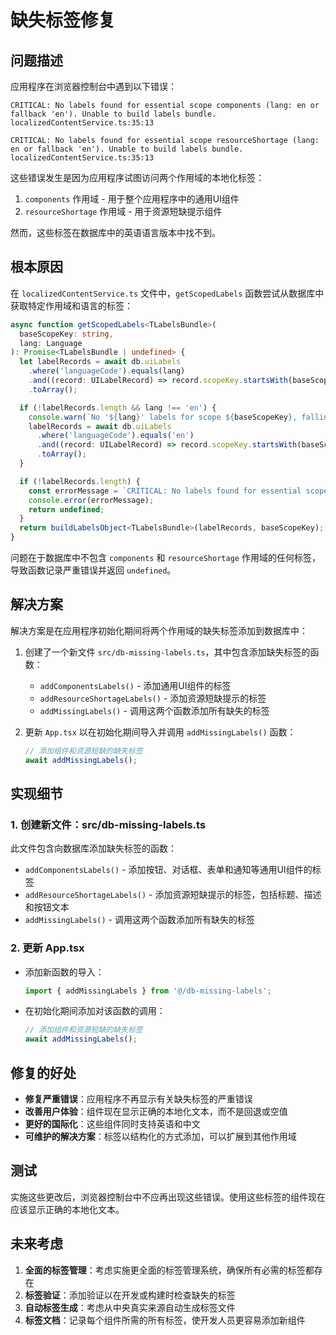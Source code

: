 # 缺失标签修复

## 问题描述

应用程序在浏览器控制台中遇到以下错误：

```
CRITICAL: No labels found for essential scope components (lang: en or fallback 'en'). Unable to build labels bundle. localizedContentService.ts:35:13

CRITICAL: No labels found for essential scope resourceShortage (lang: en or fallback 'en'). Unable to build labels bundle. localizedContentService.ts:35:13
```

这些错误发生是因为应用程序试图访问两个作用域的本地化标签：
1. `components` 作用域 - 用于整个应用程序中的通用UI组件
2. `resourceShortage` 作用域 - 用于资源短缺提示组件

然而，这些标签在数据库中的英语语言版本中找不到。

## 根本原因

在 `localizedContentService.ts` 文件中，`getScopedLabels` 函数尝试从数据库中获取特定作用域和语言的标签：

```typescript
async function getScopedLabels<TLabelsBundle>(
  baseScopeKey: string,
  lang: Language
): Promise<TLabelsBundle | undefined> {
  let labelRecords = await db.uiLabels
    .where('languageCode').equals(lang)
    .and((record: UILabelRecord) => record.scopeKey.startsWith(baseScopeKey))
    .toArray();

  if (!labelRecords.length && lang !== 'en') {
    console.warn(`No '${lang}' labels for scope ${baseScopeKey}, falling back to 'en'`);
    labelRecords = await db.uiLabels
      .where('languageCode').equals('en')
      .and((record: UILabelRecord) => record.scopeKey.startsWith(baseScopeKey))
      .toArray();
  }

  if (!labelRecords.length) {
    const errorMessage = `CRITICAL: No labels found for essential scope ${baseScopeKey} (lang: ${lang} or fallback 'en'). Unable to build labels bundle.`;
    console.error(errorMessage);
    return undefined;
  }
  return buildLabelsObject<TLabelsBundle>(labelRecords, baseScopeKey);
}
```

问题在于数据库中不包含 `components` 和 `resourceShortage` 作用域的任何标签，导致函数记录严重错误并返回 `undefined`。

## 解决方案

解决方案是在应用程序初始化期间将两个作用域的缺失标签添加到数据库中：

1. 创建了一个新文件 `src/db-missing-labels.ts`，其中包含添加缺失标签的函数：
   - `addComponentsLabels()` - 添加通用UI组件的标签
   - `addResourceShortageLabels()` - 添加资源短缺提示的标签
   - `addMissingLabels()` - 调用这两个函数添加所有缺失的标签

2. 更新 `App.tsx` 以在初始化期间导入并调用 `addMissingLabels()` 函数：
   ```typescript
   // 添加组件和资源短缺的缺失标签
   await addMissingLabels();
   ```

## 实现细节

### 1. 创建新文件：src/db-missing-labels.ts

此文件包含向数据库添加缺失标签的函数：

- `addComponentsLabels()` - 添加按钮、对话框、表单和通知等通用UI组件的标签
- `addResourceShortageLabels()` - 添加资源短缺提示的标签，包括标题、描述和按钮文本
- `addMissingLabels()` - 调用这两个函数添加所有缺失的标签

### 2. 更新 App.tsx

- 添加新函数的导入：
  ```typescript
  import { addMissingLabels } from '@/db-missing-labels';
  ```

- 在初始化期间添加对该函数的调用：
  ```typescript
  // 添加组件和资源短缺的缺失标签
  await addMissingLabels();
  ```

## 修复的好处

- **修复严重错误**：应用程序不再显示有关缺失标签的严重错误
- **改善用户体验**：组件现在显示正确的本地化文本，而不是回退或空值
- **更好的国际化**：这些组件同时支持英语和中文
- **可维护的解决方案**：标签以结构化的方式添加，可以扩展到其他作用域

## 测试

实施这些更改后，浏览器控制台中不应再出现这些错误。使用这些标签的组件现在应该显示正确的本地化文本。

## 未来考虑

1. **全面的标签管理**：考虑实施更全面的标签管理系统，确保所有必需的标签都存在
2. **标签验证**：添加验证以在开发或构建时检查缺失的标签
3. **自动标签生成**：考虑从中央真实来源自动生成标签文件
4. **标签文档**：记录每个组件所需的所有标签，使开发人员更容易添加新组件

